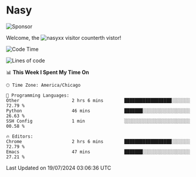# Nasy

<!--
<p align="center">
<img height="200" src="https://github-readme-stats.vercel.app/api?username=nasyxx&count_private=true&show_icons=true&theme=dracula&include_all_commits=true"/>
<img height="200" src="https://github-readme-stats.vercel.app/api/top-langs/?username=nasyxx&theme=dracula&hide=html,jupyter+notebook&count_private=true&show_icons=true"/>
</p>

  
----------------
-->

![Sponsor](https://img.shields.io/static/v1.svg?label=Sponsor&message=%E2%9D%A4&logo=GitHub&style=flat&color=pink)
 
Welcome, the ![nasyxx visitor counter](https://count.getloli.com/get/@nasyxx?theme=rule34)th vistor!
 
<!--START_SECTION:waka-->
![Code Time](http://img.shields.io/badge/Code%20Time-4%2C543%20hrs%2026%20mins-blue)

![Lines of code](https://img.shields.io/badge/From%20Hello%20World%20I%27ve%20Written-0%20lines%20of%20code-blue)

📊 **This Week I Spent My Time On** 

```text
🕑︎ Time Zone: America/Chicago

💬 Programming Languages: 
Other                    2 hrs 6 mins        ██████████████████░░░░░░░   72.79 % 
Python                   46 mins             ███████░░░░░░░░░░░░░░░░░░   26.63 % 
SSH Config               1 min               ░░░░░░░░░░░░░░░░░░░░░░░░░   00.58 % 

🔥 Editors: 
Chrome                   2 hrs 6 mins        ██████████████████░░░░░░░   72.79 % 
Emacs                    47 mins             ███████░░░░░░░░░░░░░░░░░░   27.21 % 
```


 Last Updated on 19/07/2024 03:06:36 UTC
<!--END_SECTION:waka-->

<!-- ![visitors](https://visitor-badge.laobi.icu/badge?page_id=nasyxx.nasyxx) -->
